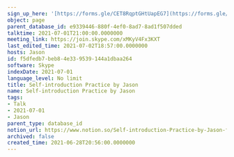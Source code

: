 ```yaml
---
sign_up_here: '[https://forms.gle/CET8RqptGHtUapEG7](https://forms.gle/CET8RqptGHtUapEG7)'
object: page
parent_database_id: e9339446-880f-4ef0-8ad7-8ad1f507dded
talktime: 2021-07-01T21:00:00.0000000
meeting_link: https://join.skype.com/xMKyV4Fx3KXT
last_edited_time: 2021-07-02T18:57:00.0000000
hosts: Jason
id: f5dfedb7-beb8-4e33-9539-144a1dbaa264
software: Skype
indexDate: 2021-07-01
language_level: No limit
title: Self-introduction Practice by Jason
name: Self-introduction Practice by Jason
tags:
- Talk
- 2021-07-01
- Jason
parent_type: database_id
notion_url: https://www.notion.so/Self-introduction-Practice-by-Jason-f5dfedb7beb84e339539144a1dbaa264
archived: false
created_time: 2021-06-28T20:56:00.0000000
---
```







